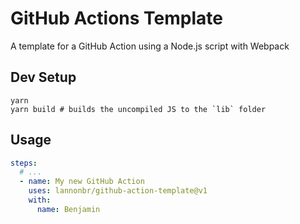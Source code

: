 # GitHub Actions Template

A template for a GitHub Action using a Node.js script with Webpack

## Dev Setup

```shell
yarn
yarn build # builds the uncompiled JS to the `lib` folder
```

## Usage

```yaml
steps:
  # ...
  - name: My new GitHub Action
    uses: lannonbr/github-action-template@v1
    with:
      name: Benjamin
```
